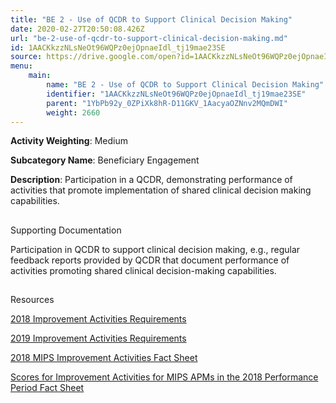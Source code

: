 ```yaml
---
title: "BE 2 - Use of QCDR to Support Clinical Decision Making"
date: 2020-02-27T20:50:08.426Z
url: "be-2-use-of-qcdr-to-support-clinical-decision-making.md"
id: 1AACKkzzNLsNeOt96WQPz0ejOpnaeIdl_tj19mae23SE
source: https://drive.google.com/open?id=1AACKkzzNLsNeOt96WQPz0ejOpnaeIdl_tj19mae23SE
menu:
    main:
        name: "BE 2 - Use of QCDR to Support Clinical Decision Making"
        identifier: "1AACKkzzNLsNeOt96WQPz0ejOpnaeIdl_tj19mae23SE"
        parent: "1YbPb92y_0ZPiXk8hR-D11GKV_1AacyaOZNnv2MQmDWI"
        weight: 2660
---
```









**Activity Weighting**: Medium

**Subcategory Name**: Beneficiary Engagement

**Description**: Participation in a QCDR, demonstrating performance of activities that promote implementation of shared clinical decision making capabilities.







## 

Supporting Documentation

Participation in QCDR to support clinical decision making, e.g., regular feedback reports provided by QCDR that document performance of activities promoting shared clinical decision-making capabilities.







## 

Resources

[2018 Improvement Activities Requirements](https://qpp.cms.gov/mips/improvement-activities?py=2018)

[2019 Improvement Activities Requirements](https://qpp.cms.gov/mips/improvement-activities?py=2019)

[2018 MIPS Improvement Activities Fact Sheet](https://qpp.cms.gov/resource/2018%20MIPS%20Improvement%20Activities%20Fact%20Sheet)

[Scores for Improvement Activities for MIPS APMs in the 2018 Performance Period Fact Sheet](https://qpp.cms.gov/resource/2018%20MIPS%20APMs%20improvement%20Activities%20scores%20fact%20sheet)

